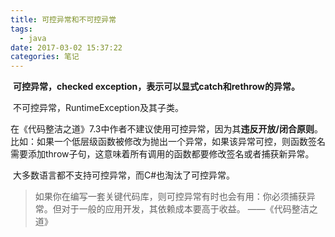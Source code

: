 ```yaml
---
title: 可控异常和不可控异常
tags:
  - java
date: 2017-03-02 15:37:22
categories: 笔记
---
```


​	**可控异常，checked exception，表示可以显式catch和rethrow的异常。**

​	不可控异常，RuntimeException及其子类。

​	在《代码整洁之道》7.3中作者不建议使用可控异常，因为其**违反开放/闭合原则**。比如：如果一个低层级函数被修改为抛出一个异常，如果该异常可控，则函数签名需要添加throw子句，这意味着所有调用的函数都要修改签名或者捕获新异常。

​	大多数语言都不支持可控异常，而C#也淘汰了可控异常。

> ​	如果你在编写一套关键代码库，则可控异常有时也会有用：你必须捕获异常。但对于一般的应用开发，其依赖成本要高于收益。		——《代码整洁之道》